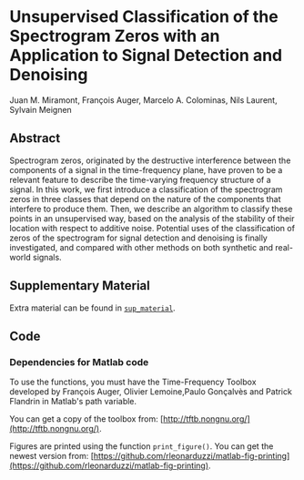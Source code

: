 # Unsupervised Classification of the Spectrogram Zeros with an Application to Signal Detection and Denoising

Juan M. Miramont, François Auger, Marcelo A. Colominas, Nils Laurent, Sylvain Meignen

## Abstract

Spectrogram zeros, originated by the destructive interference between the components of a signal in the time-frequency plane, have proven to be a relevant feature to describe the time-varying frequency structure of a signal.
In this work, we first introduce a classification of the spectrogram zeros in three classes that depend on the nature of the components that interfere to produce them.
Then, we describe an algorithm to classify these points in an unsupervised way, based on the analysis of the stability of their location with respect to additive noise. 
Potential uses of the classification of zeros of the spectrogram for signal detection and denoising is finally investigated, and compared with other methods on both synthetic 
and real-world signals.

## Supplementary Material

Extra material can be found in  [```sup_material```](sup_material).

## Code

### Dependencies for Matlab code

To use the functions, you must have the Time-Frequency Toolbox developed by François Auger, Olivier Lemoine,Paulo Gonçalvès and Patrick Flandrin in Matlab's path variable.

You can get a copy of the toolbox from: [http://tftb.nongnu.org/](http://tftb.nongnu.org/).

Figures are printed using the function ```print_figure()```. You can get the newest version from: [https://github.com/rleonarduzzi/matlab-fig-printing](https://github.com/rleonarduzzi/matlab-fig-printing).
